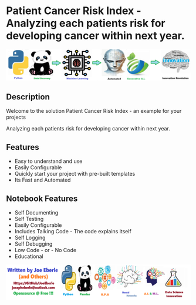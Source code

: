 
# Patient Cancer Risk Index - Analyzing each patients risk for developing cancer within next year.

![Code Logo](code.png)
## Description

Welcome to the solution Patient Cancer Risk Index - an example for your projects

Analyzing each patients risk for developing cancer within next year.
    
## Features
- Easy to understand and use  
- Easily Configurable 
- Quickly start your project with pre-built templates
- Its Fast and Automated
    
## Notebook Features
- Self Documenting 
- Self Testing 
- Easily Configurable
- Includes Talking Code - The code explains itself
- Self Logging 
- Self Debugging 
- Low Code - or - No Code
- Educational 
    
![Code Logo](developer.png)
    